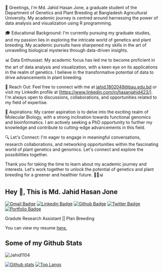 🌱 Greetings, 
I'm Md. Jahid Hasan Jone, a graduate student of the Department of Genetics and Plant Breeding at Bangladesh Agricultural University. My academic journey is centred around harnessing the power of data analysis and visualization using R programming.

🎓 Educational Background:
I'm currently pursuing my graduate studies, and my passion lies in exploring the intricate world of genetics and plant breeding. My academic pursuits have sharpened my skills in the art of unravelling biological mysteries through data-driven insights.

📊 Data Enthusiast:
My academic focus has led me to become proficient in the art of data analysis and visualization, with a keen eye on its applications in the realm of genetics. I believe in the transformative potential of data to drive advancements in plant breeding.

📧 Reach Out:
Feel free to connect with me at jahid.1802049@bau.edu.bd or visit my LinkedIn profile at [https://www.linkedin.com/in/hasanjahid423/]. I'm always open to discussions, collaborations, and opportunities related to my field of expertise.

🌿 Aspirations:
My career aspiration is to delve into the exciting realm of Molecular Biology, with a strong inclination towards functional genomics and bioinformatics. I am actively seeking a PhD opportunity to further my knowledge and contribute to cutting-edge advancements in this field.

🔍 Let's Connect:
I'm eager to engage in meaningful conversations, research collaborations, and networking opportunities within the fascinating world of plant genetics and genomics. Let's connect and explore the possibilities together.

Thank you for taking the time to learn about my academic journey and interests. Let's work together to unlock the potential of genetics and plant breeding for a greener and healthier future. 🌿🔬📊

<!---
Jahid1104/Jahid1104 is a ✨ special ✨ repository because its `README.md` (this file) appears on your GitHub profile.
You can click the Preview link to take a look at your changes.
--->

## Hey 👋, This is Md. Jahid Hasan Jone
[![Gmail Badge](https://img.shields.io/badge/-hasanjahid1104@gmail.com-c14438?style=flat&logo=Gmail&logoColor=white&link=mailto:hasanjahid1104@gmail.com)](mailto:hasanjahid1104@gmail.com) 
[![Linkedin Badge](https://img.shields.io/badge/-hasanjahid423-0072b1?style=flat&logo=Linkedin&logoColor=white&link=https://www.linkedin.com/in/hasanjahid423/)](https://www.linkedin.com/in/hasanjahid423/) [![Github Badge](https://img.shields.io/badge/-Jahid1104-grey?style=flat&logo=github&logoColor=white&link=https://github.com/Jahid1104/)](https://www.github.com/Jahid1104/) [![Twitter Badge](https://img.shields.io/badge/-hasanjahid423-00acee?style=flat&logo=twitter&logoColor=white&link=https://twitter.com/hasanjahid423/)](https://www.twitter.com/hasanjahid423/) [![Portfolio Badge](https://img.shields.io/badge/portfolio-web-blue?style=flat&link=https://jahid-jone.netlify.app/#/home/)](https://jahid-jone.netlify.app/#/home/) <p align='left'>Gradute Research Assistant || Plan Breeding </p><p align='left'> You can view my resume <a href='https://drive.google.com/file/d/1ptaTn1p4n6lNZMuBnceuhHPpSmKtPWbA/view?usp=drivesdk ' target=_blank><u>here</u>.</a></p>
## Some of my Github Stats
<p align=left> <img src=https://komarev.com/ghpvc/?username=Jahid1104 alt=Jahid1104 /> </p>

[![Github stats](https://github-readme-stats.vercel.app/api?username=Jahid1104&show_icons=true&include_all_commits=true)](https://github.com/Jahid1104/github-readme-stats)
[![Top Langs](https://github-readme-stats.vercel.app/api/top-langs/?username=Jahid1104&layout=compact)](https://github.com/Jahid1104/github-readme-stats)
